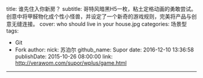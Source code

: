 title: 谁先住入你新房？
subtitle: 哥特风暗黑H5一枚，粘土定格动画的勇敢尝试。创意中将甲醛物化成个性小怪兽，并设定了一个新奇的游戏规则，完美将产品与创意无缝连接。
cover: who should live in your house.jpg
categories: 场景型
tags:
  - Git
  - Fork
author:
  nick: 苏泊尔
  github_name: Supor
date: 2016-12-10 13:36:58
publishDate: 2015-10-26 08:00:00
link: http://verawom.com/supor/wplus/game.html
---

<!-- more -->
